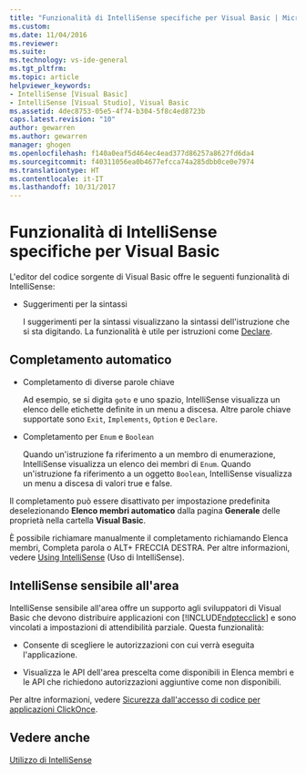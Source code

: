 ```yaml
---
title: "Funzionalità di IntelliSense specifiche per Visual Basic | Microsoft Docs"
ms.custom: 
ms.date: 11/04/2016
ms.reviewer: 
ms.suite: 
ms.technology: vs-ide-general
ms.tgt_pltfrm: 
ms.topic: article
helpviewer_keywords:
- IntelliSense [Visual Basic]
- IntelliSense [Visual Studio], Visual Basic
ms.assetid: 4dec8753-05e5-4f74-b304-5f8c4ed8723b
caps.latest.revision: "10"
author: gewarren
ms.author: gewarren
manager: ghogen
ms.openlocfilehash: f140a0eaf5d464ec4ead377d86257a8627fd6da4
ms.sourcegitcommit: f40311056ea0b4677efcca74a285dbb0ce0e7974
ms.translationtype: HT
ms.contentlocale: it-IT
ms.lasthandoff: 10/31/2017
---
```

# <a name="visual-basic-specific-intellisense"></a>Funzionalità di IntelliSense specifiche per Visual Basic
L'editor del codice sorgente di Visual Basic offre le seguenti funzionalità di IntelliSense:  
  
-   Suggerimenti per la sintassi  
  
     I suggerimenti per la sintassi visualizzano la sintassi dell'istruzione che si sta digitando. La funzionalità è utile per istruzioni come [Declare](/dotnet/visual-basic/language-reference/statements/declare-statement).  
  
## <a name="automatic-completion"></a>Completamento automatico  
  
-   Completamento di diverse parole chiave  
  
     Ad esempio, se si digita `goto` e uno spazio, IntelliSense visualizza un elenco delle etichette definite in un menu a discesa. Altre parole chiave supportate sono `Exit`, `Implements`, `Option` e `Declare`.  
  
-   Completamento per `Enum` e `Boolean`  
  
     Quando un'istruzione fa riferimento a un membro di enumerazione, IntelliSense visualizza un elenco dei membri di `Enum`. Quando un'istruzione fa riferimento a un oggetto `Boolean`, IntelliSense visualizza un menu a discesa di valori true e false.  
  
 Il completamento può essere disattivato per impostazione predefinita deselezionando **Elenco membri automatico** dalla pagina **Generale** delle proprietà nella cartella **Visual Basic**.  
  
 È possibile richiamare manualmente il completamento richiamando Elenca membri, Completa parola o ALT+ FRECCIA DESTRA. Per altre informazioni, vedere [Using IntelliSense](../ide/using-intellisense.md) (Uso di IntelliSense).  
  
## <a name="intellisense-in-zone"></a>IntelliSense sensibile all'area  
 IntelliSense sensibile all'area offre un supporto agli sviluppatori di Visual Basic che devono distribuire applicazioni con [!INCLUDE[ndptecclick](../deployment/includes/ndptecclick_md.md)] e sono vincolati a impostazioni di attendibilità parziale. Questa funzionalità:  
  
-   Consente di scegliere le autorizzazioni con cui verrà eseguita l'applicazione.  
  
-   Visualizza le API dell'area prescelta come disponibili in Elenca membri e le API che richiedono autorizzazioni aggiuntive come non disponibili.  
  
 Per altre informazioni, vedere [Sicurezza dall'accesso di codice per applicazioni ClickOnce](../deployment/code-access-security-for-clickonce-applications.md).  
  
## <a name="see-also"></a>Vedere anche  
 [Utilizzo di IntelliSense](../ide/using-intellisense.md)